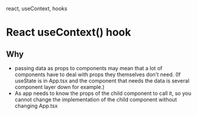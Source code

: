 react, useContext, hooks

# React useContext() hook
## Why
- passing data as props to components may mean that a lot of components have to deal with props they themselves don't need. (If useState is in App.tsx and the component that needs the data is several component layer down for example.)
- As app needs to know the props of the child component to call it, so you cannot change the implementation of the child component without changing App.tsx

